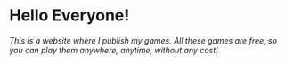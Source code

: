 # Hello Everyone!
###### This is a website where I publish my games. All these games are free, so you can play them anywhere, anytime, without any cost!
